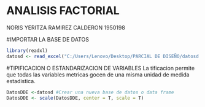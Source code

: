 ANALISIS FACTORIAL
================
NORIS YERITZA RAMIREZ CALDERON 1950198

\#IMPORTAR LA BASE DE DATOS

``` r
library(readxl)
datosd <- read_excel("C:/Users/Lenovo/Desktop/PARCIAL DE DISEÑO/datosd.xlsx")
```

\#TIPIFICACION O ESTANDARIZACION DE VARIABLES La tificacion permite que
todas las variables metricas gocen de una misma unidad de medida
estadistica.

``` r
DatosDDE <-datosd #Crear una nueva base de datos o data frame
DatosDDE <- scale(DatosDDE, center = T, scale = T)
```
